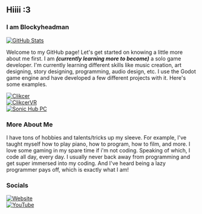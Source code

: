 ## Hiiii :3
### I am Blockyheadman

[![GitHub Stats](https://github-readme-stats.vercel.app/api?username=Blockyheadman&show_icons=true&theme=aura)](https://github.com/Blockyheadman)

Welcome to my GitHub page! Let's get started on knowing a little more about me first.
I am ***(currently learning more to become)*** a solo game developer. I'm currently learning different skills like music creation, art designing, story designing, programming, audio design, etc. I use the Godot game engine and have developed a few different projects with it. Here's some examples.

[![Clikcer](https://img.shields.io/badge/Clikcer-Repo-lightgreen?style=for-the-badge&logo=github)](https://github.com/Blockyheadman/Clikcer)<br>
[![ClikcerVR](https://img.shields.io/badge/ClikcerVR-Repo-lightblue?style=for-the-badge&logo=github)](https://github.com/Blockyheadman/ClikcerVR)<br>
[![Sonic Hub PC](https://img.shields.io/badge/Sonic%20Hub-Archive-blue?style=for-the-badge&logo=github)](https://github.com/Blockyheadman/SonicHubPC)

### More About Me
I have tons of hobbies and talents/tricks up my sleeve. For example, I've taught myself how to play piano, how to program, how to film, and more. I love some gaming in my spare time if i'm not coding. Speaking of which, I code all day, every day. I usually never back away from programming and get super immersed into my coding. And I've heard being a lazy programmer pays off, which is exactly what I am!

### Socials

[![Website](https://img.shields.io/badge/Website-Blocky%20Home-00ffd7?style=for-the-badge&logo=Google%20Chrome)](https://blockyheadman.wixsite.com/blocky-home)<br>
[![YouTube](https://img.shields.io/badge/Youtube-Blockyheadman-ff0000?style=for-the-badge&logo=YouTube)](https://youtube.com/@blockyheadman)

<!---
Blockyheadman/Blockyheadman is a ✨ special ✨ repository because its `README.md` (this file) appears on your GitHub profile.
You can click the Preview link to take a look at your changes.
--->
